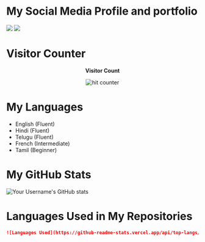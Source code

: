 # My Social Media Profile and portfolio
[<img src="https://img.shields.io/badge/linkedin-%230077B5.svg?&style=for-the-badge&logo=linkedin&logoColor=white" />]([http://www.linkedin.com/in/gautamvarmadatla](https://www.linkedin.com/in/gautam-varma-datla-38580a218/))  [<img src="https://img.shields.io/badge/portfolio-%2312100E.svg?&style=for-the-badge&logo=website&logoColor=white" />](https://gautamvarmadatlaedu.github.io/portfolio/)

# Visitor Counter
<div align="center">
 <p><strong>Visitor Count</strong></p>
 <img src="https://profile-counter.glitch.me/gautamvarmadatla/count.svg" alt="hit counter" align="center">
</div>

# My Languages
* English (Fluent)
* Hindi (Fluent)
* Telugu (Fluent)
* French (Intermediate)
* Tamil (Beginner)

# My GitHub Stats
![Your Username's GitHub stats](https://github-readme-stats.vercel.app/api?username=gautamvarmadatla&count_private=true&show_icons=true&theme=dark)

# Languages Used in My Repositories
```markdown
![Languages Used](https://github-readme-stats.vercel.app/api/top-langs/?username=yourusername&langs_count=10&layout=compact&theme=dark&hide=html,css)



